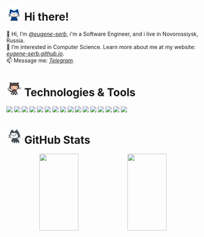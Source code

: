 <h1><img src="octocats/mona-whisper.gif" width="40" height="40"> Hi there!</h1> 

👋 Hi, I’m *[@eugene-serb](https://github.com/eugene-serb)*, i'm a Software Engineer, and i live in Novorossiysk, Russia.<br />
🤩 I’m interested in Computer Science. Learn more about me at my website: *[eugene-serb.github.io](https://eugene-serb.github.io/)*.<br />
📫 Message me: *[Telegram](https://t.me/eugene_serb)*.<br />

<h1><img src="octocats/octocat-squid.gif" width="40" height="40"> Technologies & Tools</h1>

![](https://img.shields.io/badge/HTML-informational?style=flat-square&logo=html5&logoColor=ffffff&color=E44D26)
![](https://img.shields.io/badge/CSS-informational?style=flat-square&logo=css3&logoColor=ffffff&color=25A1E1)
![](https://img.shields.io/badge/JavaScript-informational?style=flat-square&logo=javascript&logoColor=323330&color=f0db4f)
![](https://img.shields.io/badge/TypeScript-informational?style=flat-square&logo=typescript&logoColor=ffffff&color=007acc)
![](https://img.shields.io/badge/Vue-informational?style=flat-square&logo=vue.js&logoColor=ffffff&color=42B983)
![](https://img.shields.io/badge/Vuex-informational?style=flat-square&logo=vue.js&logoColor=ffffff&color=42B983)
![](https://img.shields.io/badge/Vue%20Router-informational?style=flat-square&logo=vue.js&logoColor=ffffff&color=42B983)
![](https://img.shields.io/badge/React-informational?style=flat-square&logo=react&logoColor=ffffff&color=066d89)
![](https://img.shields.io/badge/Node.JS-informational?style=flat-square&logo=node.js&logoColor=ffffff&color=3c873a)
![](https://img.shields.io/badge/Express-informational?style=flat-square&logo=express&logoColor=3c3c3c&color=e0f5ff)
![](https://img.shields.io/badge/MongoDB-informational?style=flat-square&logo=mongodb&logoColor=00ED64&color=023430)
![](https://img.shields.io/badge/PostgreSQL-informational?style=flat-square&logo=postgresql&logoColor=ffffff&color=336791)
![](https://img.shields.io/badge/Visual%20Studio-informational?style=flat-square&logo=visual-studio&logoColor=white&color=007acc)
![](https://img.shields.io/badge/ESLint-informational?style=flat-square&logo=eslint&logoColor=ffffff&color=8181f2)
![](https://img.shields.io/badge/Git-informational?style=flat-square&logo=git&logoColor=ffffff&color=bc4420)
![](https://img.shields.io/badge/NPM-informational?style=flat-square&logo=npm&logoColor=ffffff&color=CB0000)

<h1><img src="octocats/mona-loading.gif" width="40" height="40"> GitHub Stats</h1>

<div align="center">
  <img width="45%" height="200em" src="https://github-readme-stats.vercel.app/api?username=eugene-serb&count_private=true&theme=default&show_icons=true" />
  <img width="45%" height="200em" src="https://github-readme-stats.vercel.app/api/top-langs/?username=eugene-serb&langs_count=4&layout=compact" />
</div>

<!---
eugene-serb/eugene-serb is a ✨ special ✨ repository because its `README.md` (this file) appears on your GitHub profile.
You can click the Preview link to take a look at your changes.
--->

